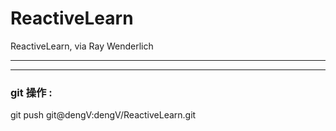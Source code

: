 # ReactiveLearn
ReactiveLearn, via Ray Wenderlich




<hr>


<hr>




### git 操作 :
git push git@dengV:dengV/ReactiveLearn.git
